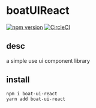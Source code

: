# boatUIReact
[![npm version](https://badge.fury.io/js/boat-ui-react.svg)](https://badge.fury.io/js/boat-ui-react)
[![CircleCI](https://dl.circleci.com/status-badge/img/gh/huchangkuang/boatUIReact/tree/main.svg?style=svg)](https://dl.circleci.com/status-badge/redirect/gh/huchangkuang/boatUIReact/tree/main)

## desc
a simple use ui component library
## install
```bash
npm i boat-ui-react
yarn add boat-ui-react
```
